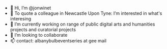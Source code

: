 - 👋 Hi, I’m @jonwinet
- 👀 To quote a colleague in Newcastle Upon Tyne: I’m interested in what's interesing 
- 🌱 I’m currently working on range of public digital arts and humanities projects and curatorial projects
- 💞️ I’m looking to collaborate
- 📫 contact: albanybulbeventseries at gee mail

<!---
jonwinet/jonwinet is a ✨ special ✨ repository because its `README.md` (this file) appears on your GitHub profile.
You can click the Preview link to take a look at your changes.
--->
